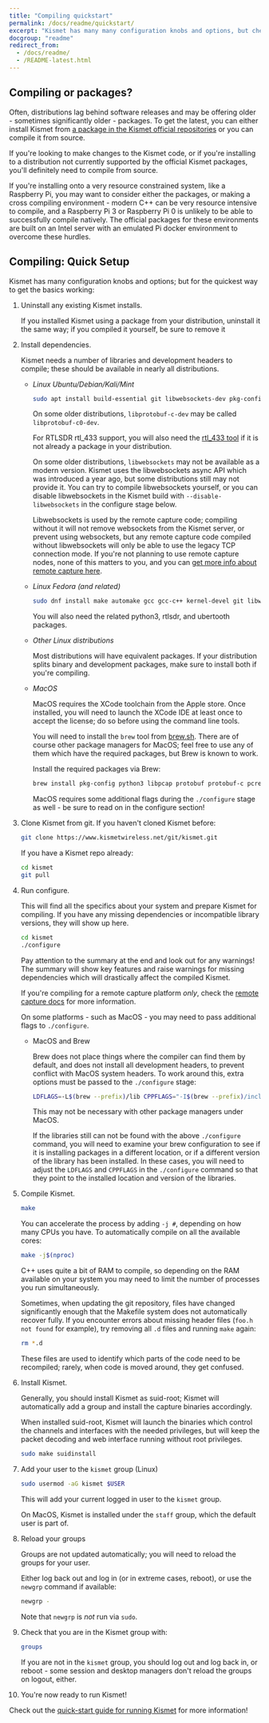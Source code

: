 ```yaml
---
title: "Compiling quickstart"
permalink: /docs/readme/quickstart/
excerpt: "Kismet has many many configuration knobs and options, but check here for the quickest way to get Kismet working with the latest release (or git version) and what you need to compile and do the initial configuration."
docgroup: "readme"
redirect_from:
  - /docs/readme/
  - /README-latest.html
---
```


## Compiling or packages?

Often, distributions lag behind software releases and may be offering older - sometimes significantly older - packages.  To get the latest, you can either install Kismet from [a package in the Kismet official repositories](/docs/readme/packages) or you can compile it from source.

If you're looking to make changes to the Kismet code, or if you're installing to a distribution not currently supported by the official Kismet packages, you'll definitely need to compile from source.

If you're installing onto a very resource constrained system, like a Raspberry Pi, you may want to consider either the packages, or making a cross compiling environment - modern C++ can be very resource intensive to compile, and a Raspberry Pi 3 or Raspberry Pi 0 is unlikely to be able to successfully compile natively.  The official packages for these environments are built on an Intel server with an emulated Pi docker environment to overcome these hurdles.

## Compiling: Quick Setup

Kismet has many configuration knobs and options; but for the quickest way to get the basics working:

1. Uninstall any existing Kismet installs.  

    If you installed Kismet using a package from your distribution, uninstall it the same way; if you compiled it yourself, be sure to remove it

2. Install dependencies.
    
    Kismet needs a number of libraries and  development headers to compile; these should be available in nearly all distributions.

   * *Linux Ubuntu/Debian/Kali/Mint*

       ```bash
       sudo apt install build-essential git libwebsockets-dev pkg-config zlib1g-dev libnl-3-dev libnl-genl-3-dev libcap-dev libpcap-dev libnm-dev libdw-dev libsqlite3-dev libprotobuf-dev libprotobuf-c-dev protobuf-compiler protobuf-c-compiler libsensors4-dev libusb-1.0-0-dev python3 python3-setuptools python3-protobuf python3-requests python3-numpy python3-serial python3-usb python3-dev python3-websockets librtlsdr0 libubertooth-dev libbtbb-dev
       ```

       On some older distributions, `libprotobuf-c-dev` may be called `libprotobuf-c0-dev`.

       For RTLSDR rtl_433 support, you will also need the [rtl_433 tool](https://github.com/merbanan/rtl_433) if it is not already a package in your distribution.

       On some older distributions, `libwebsockets` may not be available as a modern version.  Kismet uses the libwebsockets async API which was introduced a year ago, but some distributions still may not provide it.  You can try to compile libwebsockets yourself, or you can disable libwebsockets in the Kismet build with `--disable-libwebsockets` in the configure stage below. 

       Libwebsockets is used by the remote capture code; compiling without it will not remove websockets from the Kismet server, or prevent using websockets, but any remote capture code compiled without libwebsockets will only be able to use the legacy TCP connection mode.  If you're not planning to use remote capture nodes, none of this matters to you, and you can [get more info about remote capture here](/docs/readme/datasources_remote_capture).

   * *Linux Fedora (and related)*

       ```bash
       sudo dnf install make automake gcc gcc-c++ kernel-devel git libwebsockets-devel pkg-config zlib-devel libnl3-devel libcap-devel libpcap-devel NetworkManager-libnm-devel libdwarf libdwarf-devel elfutils-devel libsqlite3x-devel protobuf-devel protobuf-c-devel protobuf-compiler protobuf-c-compiler lm_sensors-devel libusb-devel fftw-devel
       ```

       You will also need the related python3, rtlsdr, and ubertooth packages.

   * *Other Linux distributions*

       Most distributions will have equivalent packages.  If your distribution splits binary and development packages, make sure to install both if you're compiling.

   * *MacOS*

       MacOS requires the XCode toolchain from the Apple store.  Once installed, you will need to launch the XCode IDE at least once to accept the license; do so before using the command line tools.

       You will need to install the `brew` tool from [brew.sh](https://brew.sh).  There are of course other package managers for MacOS; feel free to use any of them which have the required packages, but Brew is known to work.

       Install the required packages via Brew:

       ```bash
       brew install pkg-config python3 libpcap protobuf protobuf-c pcre librtlsdr libbtbb ubertooth libusb openssl libwebsockets
       ```

       MacOS requires some additional flags during the `./configure` stage as well - be sure to read on in the configure section!

3. Clone Kismet from git.  If you haven't cloned Kismet before:

    ```bash
    git clone https://www.kismetwireless.net/git/kismet.git
    ```

    If you have a Kismet repo already:

    ```bash
    cd kismet
    git pull
    ```

4. Run configure.  
    
    This will find all the specifics about your system and prepare Kismet for compiling.  If you have any missing dependencies or incompatible library versions, they will show up here.

    ```bash
    cd kismet
    ./configure
    ```

    Pay attention to the summary at the end and look out for any warnings! The summary will show key features and raise warnings for missing dependencies which will drastically affect the compiled Kismet.

   If you're compiling for a remote capture platform *only*, check the [remote capture docs](/docs/readme/datasources_remote_capture/) for more information.

   On some platforms - such as MacOS - you may need to pass additional flags to `./configure`.

   * MacOS and Brew

       Brew does not place things where the compiler can find them by default, and does not install all development headers, to prevent conflict with MacOS system headers.  To work around this, extra options must be passed to the `./configure` stage:

       ```bash
       LDFLAGS=-L$(brew --prefix)/lib CPPFLAGS="-I$(brew --prefix)/include -I$(brew --prefix openssl)/include" ./configure
        ```

       This may not be necessary with other package managers under MacOS.

       If the libraries still can not be found with the above `./configure` command, you will need to examine your brew configuration to see if it is installing packages in a different location, or if a different version of the library has been installed.  In these cases, you will need to adjust the `LDFLAGS` and `CPPFLAGS` in the `./configure` command so that they point to the installed location and version of the libraries.

5. Compile Kismet.

    ```bash
    make
    ```

    You can accelerate the process by adding `-j #`, depending on how many CPUs you have.  To automatically compile on all the available cores:

    ```bash
    make -j$(nproc)
    ```

    C++ uses quite a bit of RAM to compile, so depending on the RAM available on your system you may need to limit the number of processes you run simultaneously.

    Sometimes, when updating the git repository, files have changed significantly enough that the Makefile system does not automatically recover fully.  If you encounter errors about missing header files (`foo.h not found` for example), try removing all `.d` files and running `make` again:

    ```bash
    rm *.d
    ```

    These files are used to identify which parts of the code need to be recompiled; rarely, when code is moved around, they get confused.

6.  Install Kismet.  

    Generally, you should install Kismet as suid-root; Kismet will automatically add a group and install the capture binaries accordingly.

    When installed suid-root, Kismet will launch the binaries which control the channels and interfaces with the needed privileges, but will keep the packet decoding and web interface running without root privileges.

    ```bash
    sudo make suidinstall
    ```

7.  Add your user to the `kismet` group (Linux)

    ```bash
    sudo usermod -aG kismet $USER
    ```

    This will add your current logged in user to the `kismet` group.

    On MacOS, Kismet is installed under the `staff` group, which the default user is part of.

8.  Reload your groups

    Groups are not updated automatically; you will need to reload the groups for your user.

    Either log back out and log in (or in extreme cases, reboot), or use the `newgrp` command if available:

    ```bash
    newgrp -
    ```

    Note that `newgrp` is *not* run via `sudo`.

9.  Check that you are in the Kismet group with:

    ```bash
    groups
    ```

    If you are not in the `kismet` group, you should log out and log back in, or reboot - some session and desktop managers don't reload the groups on logout, either.

10.  You're now ready to run Kismet!  
    
   Check out the [quick-start guide for running Kismet](/docs/readme/starting_kismet/) for more information!



